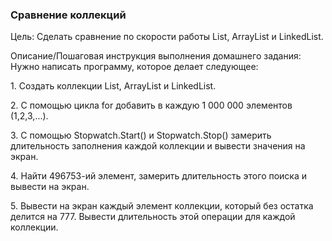<h3>Сравнение коллекций</h3>
Цель:
Сделать сравнение по скорости работы List, ArrayList и LinkedList.

Описание/Пошаговая инструкция выполнения домашнего задания:
Нужно написать программу, которое делает следующее:
<p>
1. Создать коллекции List, ArrayList и LinkedList.
</p>
<p>
2. С помощью цикла for добавить в каждую 1 000 000 элементов (1,2,3,...).
</p>
<p>
3. С помощью Stopwatch.Start() и Stopwatch.Stop() замерить длительность заполнения каждой коллекции и вывести значения на экран.
</p>
<p>
4. Найти 496753-ий элемент, замерить длительность этого поиска и вывести на экран.
</p>
<p>
5. Вывести на экран каждый элемент коллекции, который без остатка делится на 777. Вывести длительность этой операции для каждой коллекции.
</p>
